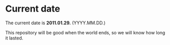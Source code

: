 # Current date

The current date is **2011.01.29.** (YYYY.MM.DD.)

This repository will be good when the world ends, so we will know how long it lasted.